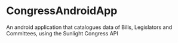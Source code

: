 # CongressAndroidApp
An android application that catalogues data of Bills, Legislators and Committees, using the Sunlight Congress API


